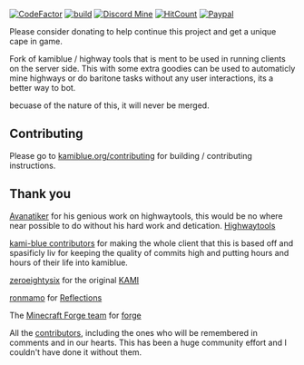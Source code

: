 [![CodeFactor](https://www.codefactor.io/repository/github/kami-blue/client/badge)](https://www.codefactor.io/repository/github/kami-blue/client)
[![build](https://github.com/kami-blue/client/workflows/gradle_build/badge.svg)](https://github.com/kami-blue/client/actions)
[![Discord Mine](https://img.shields.io/discord/573954110454366214?label=chat&logo=discord&logoColor=white)](https://discord.gg/KfpqwZB)
[![HitCount](http://hits.dwyl.com/kami-blue/client.svg)](http://hits.dwyl.com/kami-blue/client)
[![Paypal](https://img.shields.io/badge/paypal-donate-red?color=169bd7&logo=paypal)](https://kamiblue.org/donate)

Please consider donating to help continue this project and get a unique cape in game.


Fork of kamiblue / highway tools that is ment to be used in running clients on the server side. This with some extra goodies can be used to automaticly mine highways or do baritone tasks without any user interactions, its a better way to bot.

becuase of the nature of this, it will never be merged.

## Contributing

Please go to [kamiblue.org/contributing](https://kamiblue.org/contributing) for building / contributing instructions.

## Thank you

[Avanatiker](https://github.com/Avanatiker) for his genious work on highwaytools, this would be no where near possible to do without his hard work and detication. [Highwaytools](https://github.com/Avanatiker/client) 

[kami-blue contributors](https://github.com/kami-blue/client) for making the whole client that this is based off and spasificly liv for keeping the quality of commits high and putting hours and hours of their life into kamiblue.

[zeroeightysix](https://github.com/zeroeightysix) for the original [KAMI](https://github.com/zeroeightysix/KAMI)

[ronmamo](https://github.com/ronmamo/) for [Reflections](https://github.com/ronmamo/reflections)

The [Minecraft Forge team](https://github.com/MinecraftForge) for [forge](https://files.minecraftforge.net/)

All the [contributors](https://github.com/kami-blue/client/graphs/contributors), including the ones who will be remembered in comments and in our hearts. This has been a huge community effort and I couldn't have done it without them.
